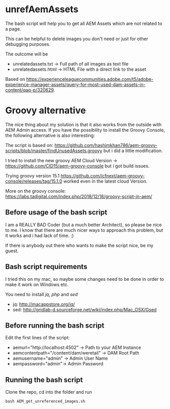 # unrefAemAssets
The bash script will help you to get all AEM Assets which are not related to a page.

This can be helpful to delete images you don't need or just for other debugging purposes.

The outcome will be 
-   unrelatedassets.txt -> Full path of all images as text file
-   unrelatedassets.html -> HTML File with a direct link to the asset

Based on https://experienceleaguecommunities.adobe.com/t5/adobe-experience-manager-assets/query-for-most-used-dam-assets-in-content/qaq-p/320629.

# Groovy alternative
The nice thing about my solution is that it also works from the outside with AEM Admin access. If you have the possibility to install the Groovy Console, the following alternative is also interesting:

The script is based on:
https://github.com/hashimkhan786/aem-groovy-scripts/blob/master/findUnusedAssets.groovy
but i did a little modification.

I tried to install the new groovy AEM Cloud Version -> https://github.com/CID15/aem-groovy-console but i got build issues.

Trying groovy version 15.1 https://github.com/icfnext/aem-groovy-console/releases/tag/15.1.0 worked even in the latest cloud Version.

More on the groovy console: https://labs.tadigital.com/index.php/2018/12/18/groovy-script-in-aem/


## Before usage of the bash script
I am a REALLY BAD Coder (but a much better Architect), so please be nice to me. I know that there are much nicer ways to approach this problem, but it works and i had lack of time. :)

If there is anybody out there who wants to make the script nice, be my guest.

## Bash script requirements
I tried this on my mac, so maybe some changes need to be done in order to make it work on Windows etc.

You need to install *jq*, *php* and *sed*
-   jq: http://macappstore.org/jq/
-   sed: http://gridlab-d.sourceforge.net/wiki/index.php/Mac_OSX/Gsed

## Before running the bash script
Edit the first lines of the script:

-   aemurl="http://localhost:4502" -> Path to your AEM Instance
-   aemcontentpath="/content/dam/weretail" -> DAM Root Path
-   aemusername="admin" -> Admin User Name
-   aempassword="admin"-> Admin Password 

## Running the bash script
Clone the repo, cd into the folder and run

```
bash AEM_get_unreferenced_images.sh
```


